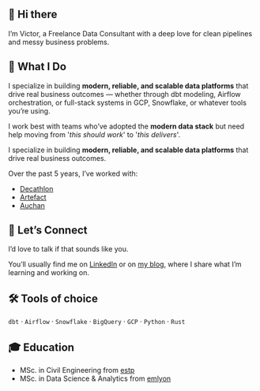## 👋 Hi there

I’m Victor, a Freelance Data Consultant with a deep love for clean pipelines and messy business problems.

## 🧠 What I Do

I specialize in building **modern, reliable, and scalable data platforms** that drive real business outcomes — whether through dbt modeling, Airflow orchestration, or full-stack systems in GCP, Snowflake, or whatever tools you’re using.

I work best with teams who’ve adopted the **modern data stack** but need help moving from '_this should work_' to '_this delivers_'.

I specialize in building **modern, reliable, and scalable data platforms** that drive real business outcomes.

Over the past 5 years, I’ve worked with:

- [Decathlon](https://www.decathlon.com/)
- [Artefact](https://www.artefact.com/)
- [Auchan](https://www.auchan-retail.com/en/who-we-are/)

## 🤝 Let’s Connect

I’d love to talk if that sounds like you.

You’ll usually find me on [LinkedIn](www.linkedin.com/in/victorvaneecloo) or on [my blog](https://vvaneecloo.ghost.io/), where I share what I’m learning and working on.

## 🛠 Tools of choice

`dbt` · `Airflow` · `Snowflake` · `BigQuery` · `GCP` · `Python` · `Rust`

## 🎓 Education

- MSc. in Civil Engineering from [estp](https://www.estp.fr/)
- MSc. in Data Science & Analytics from [emlyon](https://em-lyon.com/en)

